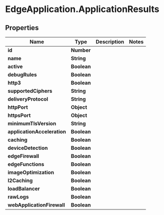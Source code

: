 # EdgeApplication.ApplicationResults

## Properties

Name | Type | Description | Notes
------------ | ------------- | ------------- | -------------
**id** | **Number** |  | 
**name** | **String** |  | 
**active** | **Boolean** |  | 
**debugRules** | **Boolean** |  | 
**http3** | **Boolean** |  | 
**supportedCiphers** | **String** |  | 
**deliveryProtocol** | **String** |  | 
**httpPort** | **Object** |  | 
**httpsPort** | **Object** |  | 
**minimumTlsVersion** | **String** |  | 
**applicationAcceleration** | **Boolean** |  | 
**caching** | **Boolean** |  | 
**deviceDetection** | **Boolean** |  | 
**edgeFirewall** | **Boolean** |  | 
**edgeFunctions** | **Boolean** |  | 
**imageOptimization** | **Boolean** |  | 
**l2Caching** | **Boolean** |  | 
**loadBalancer** | **Boolean** |  | 
**rawLogs** | **Boolean** |  | 
**webApplicationFirewall** | **Boolean** |  | 



